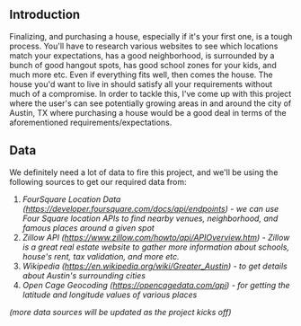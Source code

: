 ## Introduction

Finalizing, and purchasing a house, especially if it's your first one, is a tough process. You'll have to research various  websites to see which locations match your expectations, has a good neighborhood, is surrounded by a bunch of good hangout spots, has good school zones for your kids, and much more etc. Even if everything fits well, then comes the house. The house you'd want to live in should satisfy all your requirements without much of a compromise. In order to tackle this, I've come up with this project where the user's can see potentially growing areas in and around the city of Austin, TX where purchasing a house would be a good deal in terms of the aforementioned requirements/expectations. 


## Data

We definitely need a lot of data to fire this project, and we'll be using the following sources to get our required data from:

   1. _FourSquare Location Data (https://developer.foursquare.com/docs/api/endpoints) - we can use Four Square location APIs to find nearby venues, neighborhood, and famous places around a given spot_</br>
   2. _Zillow API (https://www.zillow.com/howto/api/APIOverview.htm) - Zillow is a great real estate website to gather more information about schools, house's rent, tax validation, and more etc._ </br>
   3. _Wikipedia (https://en.wikipedia.org/wiki/Greater_Austin) - to get details about Austin's surrounding cities_</br>
   4. _Open Cage Geocoding (https://opencagedata.com/api) - for getting the latitude and longitude values of various places_</br>
   
   
   _(more data sources will be updated as the project kicks off)_
